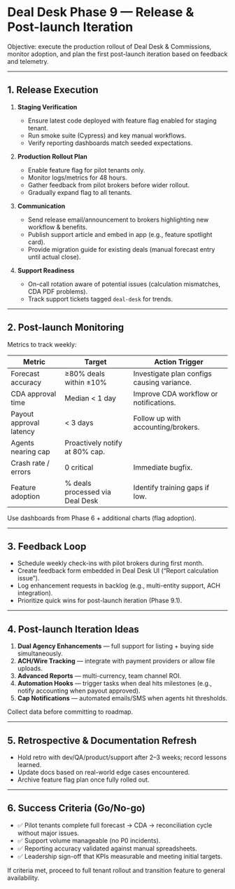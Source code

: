 # Deal Desk Phase 9 — Release & Post-launch Iteration

Objective: execute the production rollout of Deal Desk & Commissions, monitor adoption, and plan the first post-launch iteration based on feedback and telemetry.

---

## 1. Release Execution

1. **Staging Verification**  
   - Ensure latest code deployed with feature flag enabled for staging tenant.  
   - Run smoke suite (Cypress) and key manual workflows.  
   - Verify reporting dashboards match seeded expectations.

2. **Production Rollout Plan**  
   - Enable feature flag for pilot tenants only.  
   - Monitor logs/metrics for 48 hours.  
   - Gather feedback from pilot brokers before wider rollout.  
   - Gradually expand flag to all tenants.

3. **Communication**  
   - Send release email/announcement to brokers highlighting new workflow & benefits.  
   - Publish support article and embed in app (e.g., feature spotlight card).  
   - Provide migration guide for existing deals (manual forecast entry until actual close).

4. **Support Readiness**  
   - On-call rotation aware of potential issues (calculation mismatches, CDA PDF problems).  
   - Track support tickets tagged `deal-desk` for trends.

---

## 2. Post-launch Monitoring

Metrics to track weekly:

| Metric | Target | Action Trigger |
| --- | --- | --- |
| Forecast accuracy | ≥80% deals within ±10% | Investigate plan configs causing variance. |
| CDA approval time | Median < 1 day | Improve CDA workflow or notifications. |
| Payout approval latency | < 3 days | Follow up with accounting/brokers. |
| Agents nearing cap | Proactively notify at 80% cap. |
| Crash rate / errors | 0 critical | Immediate bugfix. |
| Feature adoption | % deals processed via Deal Desk | Identify training gaps if low. |

Use dashboards from Phase 6 + additional charts (flag adoption).

---

## 3. Feedback Loop

- Schedule weekly check-ins with pilot brokers during first month.  
- Create feedback form embedded in Deal Desk UI (“Report calculation issue”).  
- Log enhancement requests in backlog (e.g., multi-entity support, ACH integration).  
- Prioritize quick wins for post-launch iteration (Phase 9.1).

---

## 4. Post-launch Iteration Ideas

1. **Dual Agency Enhancements** — full support for listing + buying side simultaneously.  
2. **ACH/Wire Tracking** — integrate with payment providers or allow file uploads.  
3. **Advanced Reports** — multi-currency, team channel ROI.  
4. **Automation Hooks** — trigger tasks when deal hits milestones (e.g., notify accounting when payout approved).  
5. **Cap Notifications** — automated emails/SMS when agents hit thresholds.

Collect data before committing to roadmap.

---

## 5. Retrospective & Documentation Refresh

- Hold retro with dev/QA/product/support after 2–3 weeks; record lessons learned.  
- Update docs based on real-world edge cases encountered.  
- Archive feature flag plan once fully rolled out.

---

## 6. Success Criteria (Go/No-go)

- ✅ Pilot tenants complete full forecast → CDA → reconciliation cycle without major issues.  
- ✅ Support volume manageable (no P0 incidents).  
- ✅ Reporting accuracy validated against manual spreadsheets.  
- ✅ Leadership sign-off that KPIs measurable and meeting initial targets.

If criteria met, proceed to full tenant rollout and transition feature to general availability.
